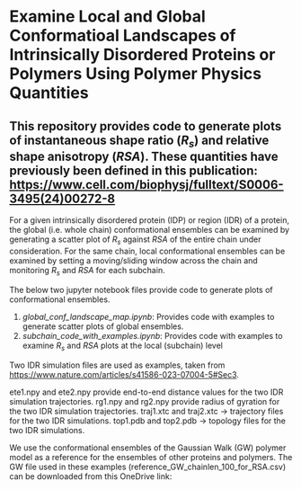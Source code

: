 
# Examine Local and Global Conformatioal Landscapes of Intrinsically Disordered Proteins or Polymers Using Polymer Physics Quantities

## This repository provides code to generate plots of instantaneous shape ratio (_R<sub>s</sub>_) and relative shape anisotropy (_RSA_). These quantities have previously been defined in this publication: https://www.cell.com/biophysj/fulltext/S0006-3495(24)00272-8  

For a given intrinsically disordered protein (IDP) or region (IDR) of a protein, the global (i.e. whole chain) conformational ensembles can be examined by generating a scatter plot of _R<sub>s</sub>_ against _RSA_ of the entire chain under consideration. For the same chain, local conformational ensembles can be examined by setting a moving/sliding window across the chain and monitoring _R<sub>s</sub>_ and _RSA_ for each subchain.

The below two jupyter notebook files provide code to generate plots of conformational ensembles.

1. _global_conf_landscape_map.ipynb_: Provides code with examples to generate scatter plots of global ensembles.
2. _subchain_code_with_examples.ipynb_: Provides code with examples to examine _R<sub>s</sub>_ and _RSA_ plots at the local (subchain) level

Two IDR simulation files are used as examples, taken from https://www.nature.com/articles/s41586-023-07004-5#Sec3.

ete1.npy and ete2.npy provide end-to-end distance values for the two IDR simulation trajectories. 
rg1.npy and rg2.npy provide radius of gyration for the two IDR simulation trajectories.
traj1.xtc and traj2.xtc -> trajectory files for the two IDR simulations.
top1.pdb and top2.pdb -> topology files for the two IDR simulations.

We use the conformational ensembles of the Gaussian Walk (GW) polymer model as a reference for the ensembles of other proteins and polymers. The GW file used in these examples (reference_GW_chainlen_100_for_RSA.csv) can be downloaded from this OneDrive link: 
